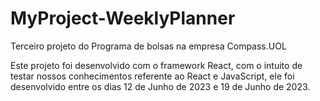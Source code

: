 # MyProject-WeeklyPlanner
Terceiro projeto do Programa de bolsas na empresa Compass.UOL

Este projeto foi desenvolvido com o framework React, com o intuito de testar nossos conhecimentos referente ao React e JavaScript, ele foi desenvolvido entre os dias 12 de Junho de 2023 e 19 de Junho de 2023.
